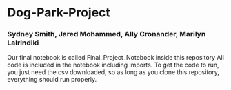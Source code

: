 # Dog-Park-Project
### Sydney Smith, Jared Mohammed, Ally Cronander, Marilyn Lalrindiki
Our final notebook is called Final_Project_Notebook inside this repository
All code is included in the notebook including imports. To get the code to run, you just need the csv downloaded, so as long as you clone this repository, everything should run properly. 
